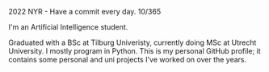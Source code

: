 2022 NYR - Have a commit every day. 10/365 

I'm an Artificial Intelligence student.

Graduated with a BSc at Tilburg Univeristy, currently doing MSc at Utrecht University.
I mostly program in Python.
This is my personal GitHub profile; it contains some personal and uni projects I've worked on over the years. 

<!---
DMAgit/DMAgit is a ✨ special ✨ repository because its `README.md` (this file) appears on your GitHub profile.
You can click the Preview link to take a look at your changes.
--->
